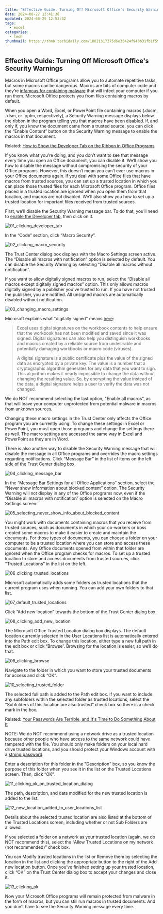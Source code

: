 ```yaml
---
title: "Effective Guide: Turning Off Microsoft Office's Security Warnings"
date: 2024-08-27 13:41:38
updated: 2024-08-29 12:53:32
tags:
  - excel
categories:
  - tech
thumbnail: https://thmb.techidaily.com/10021b17375d6e35424f943b31fb1f59b98c4b332e933017960911271c0d2245.jpg
---
```


## Effective Guide: Turning Off Microsoft Office's Security Warnings

Macros in Microsoft Office programs allow you to automate repetitive tasks, but some macros can be dangerous. Macros are bits of computer code and they’re [infamous for containing malware](https://extra-information.techidaily.com/where-to-download-your-own-personalized-tyrion-lannister-ringtone/) that will infect your computer if you run them. Microsoft Office protects you from files containing macros by default.

 When you open a Word, Excel, or PowerPoint file containing macros (.docm, .xlsm, or .pptm, respectively), a Security Warning message displays below the ribbon in the program telling you that macros have been disabled. If, and only if, you know the document came from a trusted source, you can click the “Enable Content” button on the Security Warning message to enable the macros in that document.

Related: [How to Show the Developer Tab on the Ribbon in Office Programs](https://extra-approaches.techidaily.com/2024-approved-reinstate-your-airdrop-linkages-simple-fixes-for-iosmacos-issues/) 

 If you know what you're doing, and you don’t want to see that message every time you open an Office document, you can disable it. We’ll show you how to disable the message without compromising the security of your Office programs. However, this doesn’t mean you can’t ever use macros in your Office documents again. If you deal with some Office files that have macros from trusted sources, you can set up a trusted location in which you can place those trusted files for each Microsoft Office program. Office files placed in a trusted location are ignored when you open them from that location, and macros are not disabled. We’ll also show you how to set up a trusted location for important files received from trusted sources.

 First, we’ll disable the Security Warning message bar. To do that, you’ll need to [enable the Developer tab](https://some-guidance.techidaily.com/the-ultimate-beginners-guide-to-mastering-final-cut-pro-for-2024/), then click on it.

![01_clicking_developer_tab](https://static1.howtogeekimages.com/wordpress/wp-content/uploads/2016/04/01_clicking_developer_tab.png) 

 In the “Code” section, click “Macro Security”.

![02_clicking_macro_security](https://static1.howtogeekimages.com/wordpress/wp-content/uploads/2016/04/02_clicking_macro_security.png) 

 The Trust Center dialog box displays with the Macro Settings screen active. The “Disable all macros with notification” option is selected by default. You can disable the Security Warning by selecting “Disable all macros without notification”.

 If you want to allow digitally signed macros to run, select the “Disable all macros except digitally signed macros” option. This only allows macros digitally signed by a publisher you’ve trusted to run. If you have not trusted the publisher, you are notified. All unsigned macros are automatically disabled without notification.

![03_changing_macro_settings](https://static1.howtogeekimages.com/wordpress/wp-content/uploads/2016/04/03_changing_macro_settings.png) 

 Microsoft explains what "digitally signed" means [here](https://support.microsoft.com/en-us/kb/820738):

> Excel uses digital signatures on the workbook contents to help ensure that the workbook has not been modified and saved since it was signed. Digital signatures can also help you distinguish workbooks and macros created by a reliable source from undesirable and potentially damaging workbooks or macro code (viruses).
> 
> A digital signature is a public certificate plus the value of the signed data as encrypted by a private key. The value is a number that a cryptographic algorithm generates for any data that you want to sign. This algorithm makes it nearly impossible to change the data without changing the resulting value. So, by encrypting the value instead of the data, a digital signature helps a user to verify the data was not changed.

 We do NOT recommend selecting the last option, "Enable all macros", as that will leave your computer unprotected from potential malware in macros from unknown sources.

 Changing these macro settings in the Trust Center only affects the Office program you are currently using. To change these settings in Excel or PowerPoint, you must open those programs and change the settings there as well. The macro settings are accessed the same way in Excel and PowerPoint as they are in Word.

 There is also another way to disable the Security Warning message that will disable the message in all Office programs and overrides the macro settings regarding notifications. Click “Message Bar” in the list of items on the left side of the Trust Center dialog box.

![04_clicking_message_bar](https://static1.howtogeekimages.com/wordpress/wp-content/uploads/2016/04/04_clicking_message_bar.png) 

 In the “Message Bar Settings for all Office Applications” section, select the “Never show information about blocked content” option. The Security Warning will not display in any of the Office programs now, even if the “Disable all macros with notification” option is selected on the Macro Settings screen.

![05_selecting_never_show_info_about_blocked_content](https://static1.howtogeekimages.com/wordpress/wp-content/uploads/2016/04/05_selecting_never_show_info_about_blocked_content.png) 

 You might work with documents containing macros that you receive from trusted sources, such as documents in which your co-workers or boss created some macros to make it easier to create and maintain the documents. For those types of documents, you can choose a folder on your computer to be a trusted location where you can store and access these documents. Any Office documents opened from within that folder are ignored when the Office program checks for macros. To set up a trusted location to store and access documents from trusted sources, click “Trusted Locations” in the list on the left.

![06_clicking_trusted_locations](https://static1.howtogeekimages.com/wordpress/wp-content/uploads/2016/04/06_clicking_trusted_locations.png) 

 Microsoft automatically adds some folders as trusted locations that the current program uses when running. You can add your own folders to that list.

![07_default_trusted_locations](https://static1.howtogeekimages.com/wordpress/wp-content/uploads/2016/04/07_default_trusted_locations.png) 

 Click “Add new location” towards the bottom of the Trust Center dialog box.

![08_clicking_add_new_location](https://static1.howtogeekimages.com/wordpress/wp-content/uploads/2016/04/08_clicking_add_new_location.png) 

 The Microsoft Office Trusted Location dialog box displays. The default location currently selected in the User Locations list is automatically entered into the Path edit box. To change this location, either type a new full path in the edit box or click “Browse”. Browsing for the location is easier, so we’ll do that.

![09_clicking_browse](https://static1.howtogeekimages.com/wordpress/wp-content/uploads/2016/04/09_clicking_browse.png) 

 Navigate to the folder in which you want to store your trusted documents for access and click “OK”.

![10_selecting_trusted_folder](https://static1.howtogeekimages.com/wordpress/wp-content/uploads/2016/04/10_selecting_trusted_folder.png) 

 The selected full path is added to the Path edit box. If you want to include any subfolders within the selected folder as trusted locations, select the “Subfolders of this location are also trusted” check box so there is a check mark in the box.

Related: [Your Passwords Are Terrible, and It's Time to Do Something About It](https://fox-http.techidaily.com/step-by-step-guide-to-mastering-slug-line-crafting-for-2024/) 

 NOTE: We do NOT recommend using a network drive as a trusted location because other people who have access to the same network could have tampered with the file. You should only make folders on your local hard drive trusted locations, and you should protect your Windows account with a [strong password](https://fox-http.techidaily.com/step-by-step-guide-to-mastering-slug-line-crafting-for-2024/).

 Enter a description for this folder in the "Description" box, so you know the purpose of this folder when you see it in the list on the Trusted Locations screen. Then, click “OK”.

![11_clicking_ok_on_trusted_location_dialog](https://static1.howtogeekimages.com/wordpress/wp-content/uploads/2016/04/11_clicking_ok_on_trusted_location_dialog.png) 

 The path, description, and data modified for the new trusted location is added to the list.

![12_new_location_added_to_user_locations_list](https://static1.howtogeekimages.com/wordpress/wp-content/uploads/2016/04/12_new_location_added_to_user_locations_list.png) 

 Details about the selected trusted location are also listed at the bottom of the Trusted Locations screen, including whether or not Sub Folders are allowed.

 If you selected a folder on a network as your trusted location (again, we do NOT recommend this), select the “Allow Trusted Locations on my network (not recommended)” check box.

 You can Modify trusted locations in the list or Remove them by selecting the location in the list and clicking the appropriate button to the right of the Add new location button. Once you’ve finished setting up your trusted location, click “OK” on the Trust Center dialog box to accept your changes and close it.

![13_clicking_ok](https://static1.howtogeekimages.com/wordpress/wp-content/uploads/2016/04/13_clicking_ok.png) 

 Now your Microsoft Office programs will remain protected from malware in the form of macros, but you can still run macros in trusted documents. And you don’t have to see the Security Warning message every time.

<ins class="adsbygoogle"
     style="display:block"
     data-ad-format="autorelaxed"
     data-ad-client="ca-pub-7571918770474297"
     data-ad-slot="1223367746"></ins>



<ins class="adsbygoogle"
     style="display:block"
     data-ad-client="ca-pub-7571918770474297"
     data-ad-slot="8358498916"
     data-ad-format="auto"
     data-full-width-responsive="true"></ins>

